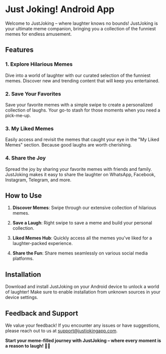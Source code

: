 


# Just Joking! Android App

Welcome to JustJoking – where laughter knows no bounds! JustJoking is your ultimate meme companion, bringing you a collection of the funniest memes for endless amusement.

## Features

### 1. Explore Hilarious Memes

Dive into a world of laughter with our curated selection of the funniest memes. Discover new and trending content that will keep you entertained.

### 2. Save Your Favorites

Save your favorite memes with a simple swipe to create a personalized collection of laughs. Your go-to stash for those moments when you need a pick-me-up.

### 3. My Liked Memes

Easily access and revisit the memes that caught your eye in the "My Liked Memes" section. Because good laughs are worth cherishing.

### 4. Share the Joy

Spread the joy by sharing your favorite memes with friends and family. JustJoking makes it easy to share the laughter on WhatsApp, Facebook, Instagram, Telegram, and more.

## How to Use

1. **Discover Memes**: Swipe through our extensive collection of hilarious memes.

2. **Save a Laugh**: Right swipe to save a meme and build your personal collection.

3. **Liked Memes Hub**: Quickly access all the memes you've liked for a laughter-packed experience.

4. **Share the Fun**: Share memes seamlessly on various social media platforms.

## Installation

Download and install JustJoking on your Android device to unlock a world of laughter! Make sure to enable installation from unknown sources in your device settings.

## Feedback and Support

We value your feedback! If you encounter any issues or have suggestions, please reach out to us at [support@justjokingapp.com](mailto:support@justjokingapp.com).


**Start your meme-filled journey with JustJoking – where every moment is a reason to laugh! 🎉😂**
